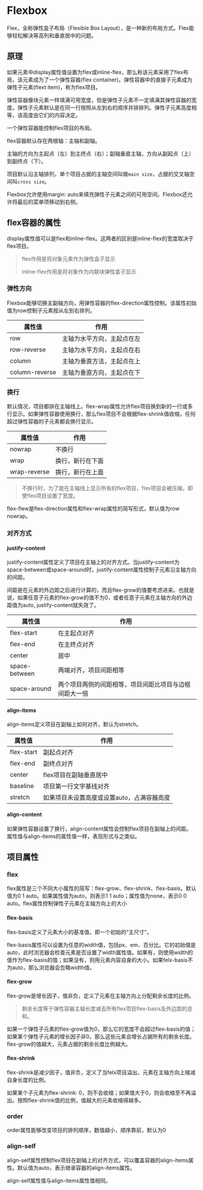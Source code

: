 # Flexbox

Flex，全称弹性盒子布局（Flexible Box Layout），是一种新的布局方式。Flex能够轻松解决等高列和垂直居中的问题。

## 原理

如果元素中display属性值设置为flex或inline-flex，那么称该元素采用了flex布局，该元素成为了一个弹性容器(flex container)。弹性容器中的直接子元素成为弹性子元素(flext item)，称为flex项目。

弹性容器像块元素一样填满可用宽度，但是弹性子元素不一定填满其弹性容器的宽度。弹性子元素默认是在同一行按照从左到右的顺序并排排列。弹性子元素高度相等，该高度由它们的内容决定。

一个弹性容器能控制flex项目的布局。

flex容器默认存在两根轴：主轴和副轴。

主轴的方向为主起点（左）到主终点（右）；副轴垂直主轴，方向从副起点（上）到副终点（下）。

项目默认沿主轴排列，单个项目占据的主轴空间叫做`main size`，占据的交叉轴空间叫`cross size`。

Flexbox允许使用margin: auto来填充弹性子元素之间的可用空间。Flexbox还允许将最后的菜单项移动到右侧。

## flex容器的属性

display属性值可以是flex和inline-flex。这两者的区别是inline-flex的宽度取决于flex项目。

> flex作用是将对象元素作为弹性盒子显示
>
> inline-flex作用是将对象作为内联块弹性盒子显示

### 弹性方向

Flexbox能够切换主副轴方向，用弹性容器的flex-direction属性控制。该属性初始值为row控制子元素按从左到右排列。

| 属性值         | 作用                       |
| -------------- | -------------------------- |
| row            | 主轴为水平方向，主起点在左 |
| row-reverse    | 主轴为水平方向，主起点在右 |
| column         | 主轴为垂直方法，主起点在上 |
| column-reverse | 主轴为垂直方向，主起点在下 |

### 换行

默认情况，项目都排在主轴线上。flex-wrap属性允许flex项目换到新的一行或多行显示。如果弹性容器使用换行，那么flex项目不会根据flex-shrink值收缩，任何超过弹性容器的子元素都会换行显示。

| 属性值       | 作用             |
| ------------ | ---------------- |
| nowrap       | 不换行           |
| wrap         | 换行，新行在下面 |
| wrap-reverse | 换行，新行在上面 |

> 不换行时，为了能在主轴线上显示所有的flex项目，flex项目会被压缩，即使flex项目设置了宽度。

flex-flew是flex-direction属性和flex-wrap属性的简写形式，默认值为row nowrap。

### 对齐方式

#### justify-content

justify-content属性定义了项目在主轴上的对齐方式。当justify-content为space-between或space-around时，justify-content属性控制子元素沿主轴方向的间距。

间距是在元素的外边距之后进行计算的，而且flex-grow的值要考虑进来。也就是说，如果任意子元素的flex-grow的值不为0，或者任意子元素在主轴方向的外边距值为auto, justify-content就失效了。

| 属性值        | 作用                                                   |
| ------------- | ------------------------------------------------------ |
| flex-start    | 在主起点对齐                                           |
| flex-end      | 在主终点对齐                                           |
| center        | 居中                                                   |
| space-between | 两端对齐，项目间距相等                                 |
| space-around  | 两个项目两侧的间距相等，项目间距比项目与边框间距大一倍 |

#### align-items

align-items定义项目在副轴上如何对齐，默认为stretch。

| 属性值     | 作用                                       |
| ---------- | ------------------------------------------ |
| flex-start | 副起点对齐                                 |
| flex-end   | 副终点对齐                                 |
| center     | flex项目在副轴垂直居中                     |
| baseline   | 项目第一行文字基线对齐                     |
| stretch    | 如果项目未设置高度或设置auto，占满容器高度 |

#### align-content

如果弹性容器设置了换行，align-content属性会控制flex项目在副轴上的间距。属性值与align-items的属性值一样，表现形式与之类似。

## 项目属性

### flex

flex属性是三个不同大小属性的简写：flex-grow、flex-shrink、flex-basis。默认值为0 1 auto。如果属性值为auto，则表示1 1 auto；属性值为none，表示0 0 auto。flex属性控制弹性子元素在主轴方向上的大小

#### flex-basis

flex-basis定义了元素大小的基准值，即一个初始的“主尺寸”。

flex-basis属性可以设置为任意的width值，包括px、em、百分比。它的初始值是auto，此时浏览器会检查元素是否设置了width属性值。如果有，则使用width的值作为flex-basis的值；如果没有，则用元素内容自身的大小。如果felx-basis不为auto，那么浏览器会忽略width值。

#### flex-grow

flex-grow是增长因子，值非负，定义了元素在主轴方向上分配剩余长度的比例。

> 剩余长度等于弹性容器主轴长度减去所有flex项目flex-basis及外边距的总和。

如果一个弹性子元素的flex-grow值为0，那么它的宽度不会超过flex-basis的值；如果某个弹性子元素的增长因子非0，那么这些元素会增长占据所有的剩余长度。flex-grow的值越大，元素占据的剩余长度比例越大。

#### flex-shrink

flex-shrink是减少因子，值非负，定义了当felx项目溢出，元素在主轴方向上缩减自身长度的比例。

如果某个子元素为flex-shrink: 0，则不会收缩；如果值大于0，则会收缩至不再溢出。按照flex-shrink值的比例，值越大的元素收缩得越多。

### order

order属性能够改变项目的排列顺序，数值越小，顺序靠前，默认为0

### align-self

align-self属性控制flex项目在副轴上的对齐方式，可以覆盖容器的align-items属性。默认值为auto，表示继承容器的align-items属性。

align-self属性值与align-items属性值相同。